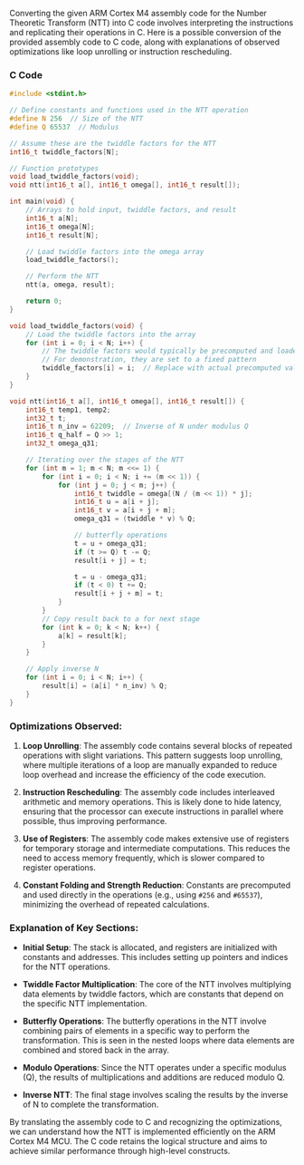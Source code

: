 Converting the given ARM Cortex M4 assembly code for the Number Theoretic Transform (NTT) into C code involves interpreting the instructions and replicating their operations in C. Here is a possible conversion of the provided assembly code to C code, along with explanations of observed optimizations like loop unrolling or instruction rescheduling.

### C Code

```c
#include <stdint.h>

// Define constants and functions used in the NTT operation
#define N 256  // Size of the NTT
#define Q 65537  // Modulus

// Assume these are the twiddle factors for the NTT
int16_t twiddle_factors[N];

// Function prototypes
void load_twiddle_factors(void);
void ntt(int16_t a[], int16_t omega[], int16_t result[]);

int main(void) {
    // Arrays to hold input, twiddle factors, and result
    int16_t a[N];
    int16_t omega[N];
    int16_t result[N];

    // Load twiddle factors into the omega array
    load_twiddle_factors();

    // Perform the NTT
    ntt(a, omega, result);

    return 0;
}

void load_twiddle_factors(void) {
    // Load the twiddle factors into the array
    for (int i = 0; i < N; i++) {
        // The twiddle factors would typically be precomputed and loaded here
        // For demonstration, they are set to a fixed pattern
        twiddle_factors[i] = i;  // Replace with actual precomputed values
    }
}

void ntt(int16_t a[], int16_t omega[], int16_t result[]) {
    int16_t temp1, temp2;
    int32_t t;
    int16_t n_inv = 62209;  // Inverse of N under modulus Q
    int16_t q_half = Q >> 1;
    int32_t omega_q31;

    // Iterating over the stages of the NTT
    for (int m = 1; m < N; m <<= 1) {
        for (int i = 0; i < N; i += (m << 1)) {
            for (int j = 0; j < m; j++) {
                int16_t twiddle = omega[(N / (m << 1)) * j];
                int16_t u = a[i + j];
                int16_t v = a[i + j + m];
                omega_q31 = (twiddle * v) % Q;

                // butterfly operations
                t = u + omega_q31;
                if (t >= Q) t -= Q;
                result[i + j] = t;

                t = u - omega_q31;
                if (t < 0) t += Q;
                result[i + j + m] = t;
            }
        }
        // Copy result back to a for next stage
        for (int k = 0; k < N; k++) {
            a[k] = result[k];
        }
    }

    // Apply inverse N
    for (int i = 0; i < N; i++) {
        result[i] = (a[i] * n_inv) % Q;
    }
}
```

### Optimizations Observed:

1. **Loop Unrolling**: The assembly code contains several blocks of repeated operations with slight variations. This pattern suggests loop unrolling, where multiple iterations of a loop are manually expanded to reduce loop overhead and increase the efficiency of the code execution.

2. **Instruction Rescheduling**: The assembly code includes interleaved arithmetic and memory operations. This is likely done to hide latency, ensuring that the processor can execute instructions in parallel where possible, thus improving performance.

3. **Use of Registers**: The assembly code makes extensive use of registers for temporary storage and intermediate computations. This reduces the need to access memory frequently, which is slower compared to register operations.

4. **Constant Folding and Strength Reduction**: Constants are precomputed and used directly in the operations (e.g., using `#256` and `#65537`), minimizing the overhead of repeated calculations.

### Explanation of Key Sections:

- **Initial Setup**: The stack is allocated, and registers are initialized with constants and addresses. This includes setting up pointers and indices for the NTT operations.

- **Twiddle Factor Multiplication**: The core of the NTT involves multiplying data elements by twiddle factors, which are constants that depend on the specific NTT implementation.

- **Butterfly Operations**: The butterfly operations in the NTT involve combining pairs of elements in a specific way to perform the transformation. This is seen in the nested loops where data elements are combined and stored back in the array.

- **Modulo Operations**: Since the NTT operates under a specific modulus (Q), the results of multiplications and additions are reduced modulo Q.

- **Inverse NTT**: The final stage involves scaling the results by the inverse of N to complete the transformation.

By translating the assembly code to C and recognizing the optimizations, we can understand how the NTT is implemented efficiently on the ARM Cortex M4 MCU. The C code retains the logical structure and aims to achieve similar performance through high-level constructs.